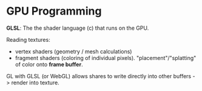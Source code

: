 # GPU Programming

**GLSL**: The the shader language (c) that runs on the GPU.

Reading textures:
- vertex shaders (geometry / mesh calculations)
- fragment shaders (coloring of individual pixels). "placement"/"splatting" of color onto **frame buffer**.

GL with GLSL (or WebGL) allows shares to write directly into other buffers -> render into texture.